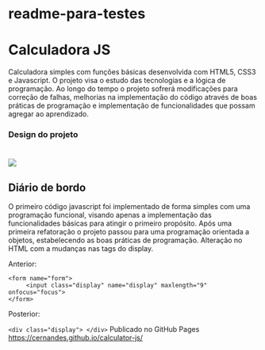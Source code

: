 # readme-para-testes
# Calculadora JS
Calculadora simples com funções básicas desenvolvida com HTML5, CSS3 e Javascript. O projeto visa o estudo das tecnologias e a lógica de programação. 
Ao longo do tempo o projeto sofrerá modificações para correção de falhas, melhorias na implementação do código através de boas práticas de programação e implementação de funcionalidades que possam agregar ao aprendizado.
### Design do projeto
# ![](/img/calculadora.png)
## Diário de bordo
O primeiro código javascript foi implementado de forma simples com uma programação funcional, visando apenas a implementação das funcionalidades básicas para atingir o primeiro propósito.
Após uma primeira refatoração o projeto passou para uma programação orientada a objetos, estabelecendo as boas práticas de programação. 
Alteração no HTML com a mudanças nas tags do display.

Anterior: 
 ```
 <form name="form">
      <input class="display" name="display" maxlength="9" onfocus="focus">
 </form>
 ```
 Posterior:
 
` <div class="display"> </div> `
Publicado no GitHub Pages https://cernandes.github.io/calculator-js/
